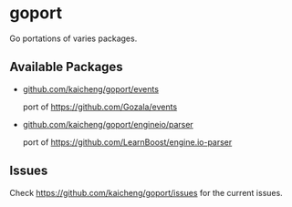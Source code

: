 goport
=======

Go portations of varies packages.

## Available Packages
* [github.com/kaicheng/goport/events](https://github.com/kaicheng/goport/tree/master/events)

  port of https://github.com/Gozala/events

* [github.com/kaicheng/goport/engineio/parser](https://github.com/kaicheng/goport/tree/master/engineio/parser)

  port of https://github.com/LearnBoost/engine.io-parser

## Issues
Check https://github.com/kaicheng/goport/issues for the current issues.